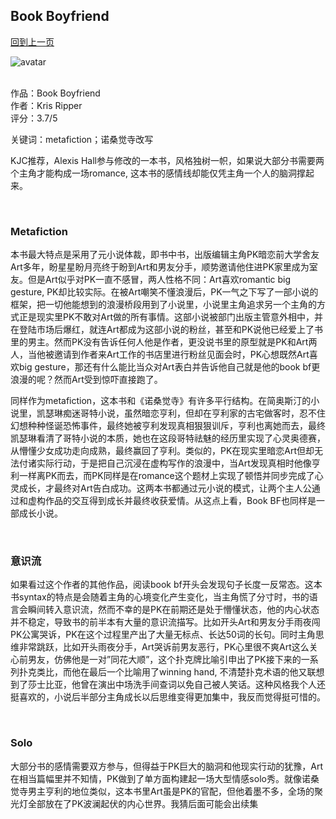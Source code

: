## Book Boyfriend
[回到上一页](https://boheme13.github.io/Reviews/)  &nbsp;&nbsp;

![avatar](https://i0.wp.com/thequeerreview.com/wp-content/uploads/2022/03/817cHlswyRL-1-1.jpg?fit=1566%2C879&ssl=1)
<br>
<br>


作品：Book Boyfriend <br>
作者：Kris Ripper <br>
评分：3.7/5 <br>

关键词：metafiction；诺桑觉寺改写

KJC推荐，Alexis Hall参与修改的一本书，风格独树一帜，如果说大部分书需要两个主角才能构成一场romance, 这本书的感情线却能仅凭主角一个人的脑洞撑起来。

<br>

### Metafiction
本书最大特点是采用了元小说体裁，即书中书，出版编辑主角PK暗恋前大学舍友Art多年，盼星星盼月亮终于盼到Art和男友分手，顺势邀请他住进PK家里成为室友。但是Art似乎对PK一直不感冒，两人性格不同：Art喜欢romantic big gesture, PK却比较实际。在被Art嘲笑不懂浪漫后，PK一气之下写了一部小说的框架，把一切他能想到的浪漫桥段用到了小说里，小说里主角追求另一个主角的方式正是现实里PK不敢对Art做的所有事情。这部小说被部门出版主管意外相中，并在登陆市场后爆红，就连Art都成为这部小说的粉丝，甚至和PK说他已经爱上了书里的男主。然而PK没有告诉任何人他是作者，更没说书里的原型就是PK和Art两人，当他被邀请到作者来Art工作的书店里进行粉丝见面会时，PK心想既然Art喜欢big gesture，那还有什么能比当众对Art表白并告诉他自己就是他的book bf更浪漫的呢？然而Art受到惊吓直接跑了。

同样作为metafiction，这本书和《诺桑觉寺》有许多平行结构。在简奥斯汀的小说里，凯瑟琳痴迷哥特小说，虽然暗恋亨利，但却在亨利家的古宅做客时，忍不住幻想种种怪诞恐怖事件，最终她被亨利发现真相狠狠训斥，亨利也离她而去，最终凯瑟琳看清了哥特小说的本质，她也在这段哥特祛魅的经历里实现了心灵奥德赛，从懵懂少女成功走向成熟，最终赢回了亨利。类似的，PK在现实里暗恋Art但却无法付诸实际行动，于是把自己沉浸在虚构写作的浪漫中，当Art发现真相时他像亨利一样离PK而去，而PK同样是在romance这个题材上实现了顿悟并同步完成了心灵成长，才最终对Art告白成功。这两本书都通过元小说的模式，让两个主人公通过和虚构作品的交互得到成长并最终收获爱情。从这点上看，Book BF也同样是一部成长小说。

<br>

### 意识流
如果看过这个作者的其他作品，阅读book bf开头会发现句子长度一反常态。这本书syntax的特点是会随着主角的心境变化产生变化，当主角慌了分寸时，书的语言会瞬间转入意识流，然而不幸的是PK在前期还是处于懵懂状态，他的内心状态并不稳定，导致书的前半本有大量的意识流描写。比如开头Art和男友分手雨夜闯PK公寓哭诉，PK在这个过程里产出了大量无标点、长达50词的长句。同时主角思维非常跳跃，比如开头雨夜分手，Art哭诉前男友恶行，PK心里很不爽Art这么关心前男友，仿佛他是一对”同花大顺”，这个扑克牌比喻引申出了PK接下来的一系列扑克类比，而他在最后一个比喻用了winning hand, 不清楚扑克术语的他又联想到了莎士比亚，他曾在演出中场洗手间查词以免自己被人笑话。这种风格我个人还挺喜欢的，小说后半部分主角成长以后思维变得更加集中，我反而觉得挺可惜的。

<br>

### Solo
大部分书的感情需要双方参与，但得益于PK巨大的脑洞和他现实行动的犹豫，Art在相当篇幅里并不知情，PK做到了单方面构建起一场大型情感solo秀。就像诺桑觉寺男主亨利的地位类似，这本书里Art虽是PK的官配，但他着墨不多，全场的聚光灯全部放在了PK波澜起伏的内心世界。我猜后面可能会出续集